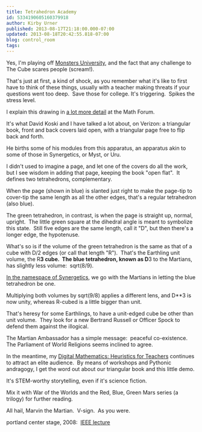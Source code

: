 ```yaml
---
title: Tetrahedron Academy
id: 5334190605160379918
author: Kirby Urner
published: 2013-08-17T21:18:00.000-07:00
updated: 2013-08-18T20:42:55.818-07:00
blog: control_room
tags: 
---
```


Yes, I'm playing off [Monsters University](http://worldgame.blogspot.com/2013/08/monster-university-movie-review.html), and the fact that any challenge to The Cube scares people (scream!).

That's just at first, a kind of shock, as you remember what it's like to first have to think of these things, usually with a teacher making threats if your questions went too deep.  Save those for college. It's triggering.  Spikes the stress level.

[](http://www.flickr.com/photos/kirbyurner/9533711958/)

I explain this drawing in [a lot more detail](http://mathforum.org/kb/message.jspa?messageID=9217443) at the Math Forum.

It's what David Koski and I have talked a lot about, on Verizon:  a triangular book, front and back covers laid open, with a triangular page free to flip back and forth.

He births some of his modules from this apparatus, an apparatus akin to some of those in Synergetics, or Myst, or Uru.

I didn't used to imagine a page, and let one of the covers do all the work, but I see wisdom in adding that page, keeping the book "open flat".  It defines two tetrahedrons, complementary.

When the page (shown in blue) is slanted just right to make the page-tip to cover-tip the same length as all the other edges, that's a regular tetrahedron (also blue).

The green tetrahedron, in contrast, is when the page is straight up, normal, upright.  The little green square at the dihedral angle is meant to symbolize this state.  Still five edges are the same length, call it "D", but then there's a longer edge, the hypotenuse.

What's so is if the volume of the green tetrahedron is the same as that of a cube with D/2 edges (or call that length "R").  That's the Earthling unit volume, the R**3 cube.  The blue tetrahedron, known as D**3 to the Martians, has slightly less volume:  sqrt(8/9).

[In the namespace of Synergetics](http://mathforum.org/kb/message.jspa?messageID=9218038), we go with the Martians in letting the blue tetrahedron be one.

Multiplying both volumes by sqrt(9/8) applies a different lens, and D**3 is now unity, whereas R-cubed is a little bigger than unit.

That's heresy for some Earthlings, to have a unit-edged cube be other than unit volume.  They look for a new Bertrand Russell or Officer Spock to defend them against the illogical.

The Martian Ambassador has a simple message:  peaceful co-existence.  The Parliament of World Religions seems inclined to agree.

In the meantime, my [Digital Mathematics: Heuristics for Teachers](http://wikieducator.org/Digital_Math) continues to attract an elite audience.  By means of workshops and Pythonic andragogy, I get the word out about our triangular book and this little demo.

It's STEM-worthy storytelling, even if it's science fiction.

Mix it with War of the Worlds and the Red, Blue, Green Mars series (a trilogy) for further reading.

All hail, Marvin the Martian.  V-sign.  As you were.

[](http://www.flickr.com/photos/kirbyurner/3012455546/)

portland center stage, 2008:  [IEEE lecture](http://worldgame.blogspot.com/2008/11/ieee-presentation.html)